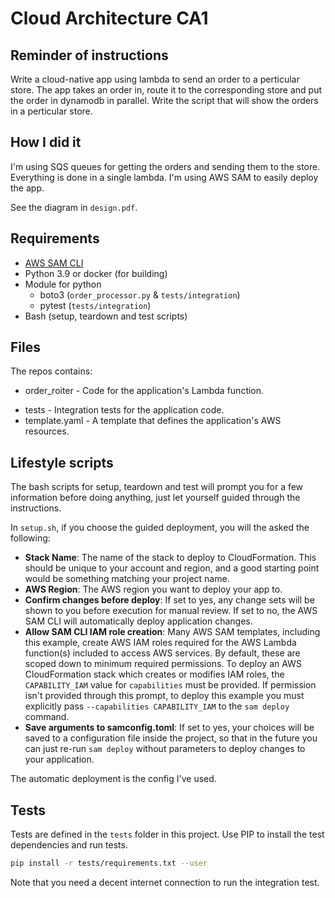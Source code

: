 # Cloud Architecture CA1

## Reminder of instructions

Write a cloud-native app using lambda to send an order to a perticular store.
The app takes an order in, route it to the corresponding store and put the order in dynamodb in parallel.
Write the script that will show the orders in a perticular store.

## How I did it

I'm using SQS queues for getting the orders and sending them to the store.
Everything is done in a single lambda.
I'm using AWS SAM to easily deploy the app.

See the diagram in `design.pdf`.

## Requirements

* [AWS SAM CLI](https://docs.aws.amazon.com/serverless-application-model/latest/developerguide/serverless-sam-reference.html#serverless-sam-cli)
* Python 3.9 or docker (for building)
* Module for python 
  * boto3 (`order_processor.py` & `tests/integration`)
  * pytest (`tests/integration`)
* Bash (setup, teardown and test scripts)

## Files

The repos contains: 

- order_roiter - Code for the application's Lambda function.
<!-- events - Invocation events that you can use to invoke the function.-->
- tests - Integration tests for the application code. 
- template.yaml - A template that defines the application's AWS resources.

## Lifestyle scripts

The bash scripts for setup, teardown and test will prompt you for a few information before doing anything, just let yourself guided through the instructions.

In `setup.sh`, if you choose the guided deployment, you will the asked the following: 

* **Stack Name**: The name of the stack to deploy to CloudFormation. This should be unique to your account and region, and a good starting point would be something matching your project name.
* **AWS Region**: The AWS region you want to deploy your app to.
* **Confirm changes before deploy**: If set to yes, any change sets will be shown to you before execution for manual review. If set to no, the AWS SAM CLI will automatically deploy application changes.
* **Allow SAM CLI IAM role creation**: Many AWS SAM templates, including this example, create AWS IAM roles required for the AWS Lambda function(s) included to access AWS services. By default, these are scoped down to minimum required permissions. To deploy an AWS CloudFormation stack which creates or modifies IAM roles, the `CAPABILITY_IAM` value for `capabilities` must be provided. If permission isn't provided through this prompt, to deploy this example you must explicitly pass `--capabilities CAPABILITY_IAM` to the `sam deploy` command.
* **Save arguments to samconfig.toml**: If set to yes, your choices will be saved to a configuration file inside the project, so that in the future you can just re-run `sam deploy` without parameters to deploy changes to your application.

The automatic deployment is the config I've used.


## Tests

Tests are defined in the `tests` folder in this project. Use PIP to install the test dependencies and run tests.

```bash
pip install -r tests/requirements.txt --user
```

Note that you need a decent internet connection to run the integration test.
